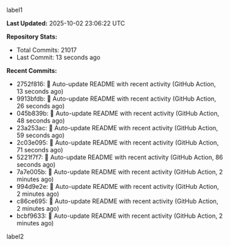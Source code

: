 
label1 
<!-- ACTIVITY_START -->
**Last Updated:** 2025-10-02 23:06:22 UTC

**Repository Stats:**
- Total Commits: 21017
- Last Commit: 13 seconds ago

**Recent Commits:**
- 2752f816: 🤖 Auto-update README with recent activity (GitHub Action, 13 seconds ago)
- 9913bfdb: 🤖 Auto-update README with recent activity (GitHub Action, 26 seconds ago)
- 045b839b: 🤖 Auto-update README with recent activity (GitHub Action, 48 seconds ago)
- 23a253ac: 🤖 Auto-update README with recent activity (GitHub Action, 59 seconds ago)
- 2c03e095: 🤖 Auto-update README with recent activity (GitHub Action, 71 seconds ago)
- 5221f7f7: 🤖 Auto-update README with recent activity (GitHub Action, 86 seconds ago)
- 7a7e005b: 🤖 Auto-update README with recent activity (GitHub Action, 2 minutes ago)
- 994d9e2e: 🤖 Auto-update README with recent activity (GitHub Action, 2 minutes ago)
- c86ce695: 🤖 Auto-update README with recent activity (GitHub Action, 2 minutes ago)
- bcbf9633: 🤖 Auto-update README with recent activity (GitHub Action, 2 minutes ago)
<!-- ACTIVITY_END -->

label2
